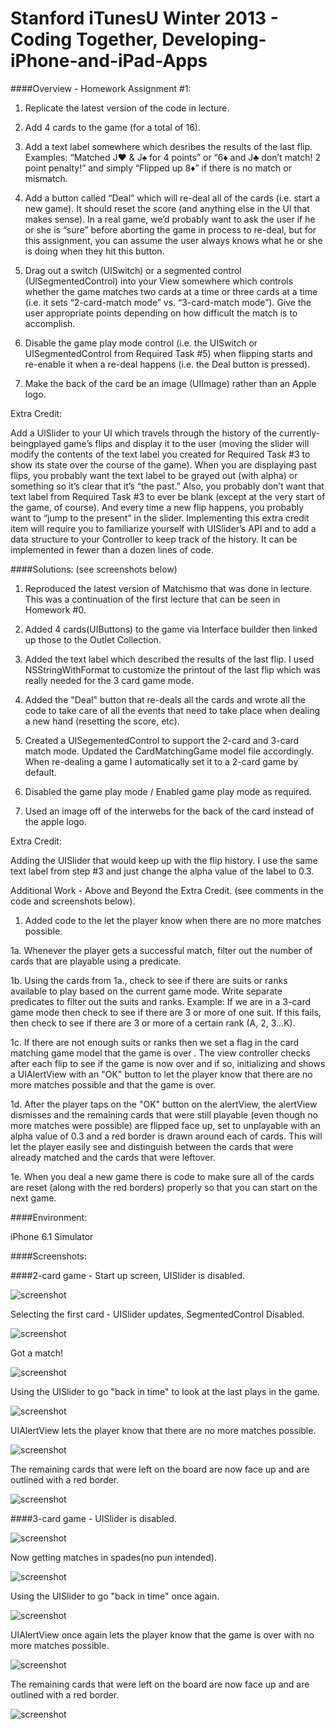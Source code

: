 Stanford iTunesU Winter 2013 - Coding Together, Developing-iPhone-and-iPad-Apps
===============================================================================

####Overview - Homework Assignment #1:

1. Replicate the latest version of the code in lecture.

2. Add 4 cards to the game (for a total of 16).

3. Add a text label somewhere which desribes the results of the last flip. 
    Examples:
    “Matched J♥ & J♠ for 4 points” or “6♦ and J♣ don’t match! 2 point penalty!” and
    simply “Flipped up 8♦” if there is no match or mismatch.
    
4. Add a button called “Deal” which will re-deal all of the cards (i.e. start a new game).
   It should reset the score (and anything else in the UI that makes sense). In a real
   game, we’d probably want to ask the user if he or she is “sure” before aborting the
   game in process to re-deal, but for this assignment, you can assume the user always
   knows what he or she is doing when they hit this button.
   
5. Drag out a switch (UISwitch) or a segmented control (UISegmentedControl) into your
   View somewhere which controls whether the game matches two cards at a time or
   three cards at a time (i.e. it sets “2-card-match mode” vs. “3-card-match mode”).
   Give the user appropriate points depending on how difficult the match is to
   accomplish.

6. Disable the game play mode control (i.e. the UISwitch or UISegmentedControl from
   Required Task #5) when flipping starts and re-enable it when a re-deal happens (i.e.
   the Deal button is pressed).
   
7. Make the back of the card be an image (UIImage) rather than an Apple logo.

Extra Credit:

Add a UISlider to your UI which travels through the history of the currently-beingplayed
game’s flips and display it to the user (moving the slider will modify the contents of
the text label you created for Required Task #3 to show its state over the course of the
game). When you are displaying past flips, you probably want the text label to be grayed
out (with alpha) or something so it’s clear that it’s “the past.” Also, you probably don’t
want that text label from Required Task #3 to ever be blank (except at the very start of
the game, of course). And every time a new flip happens, you probably want to “jump to
the present” in the slider. Implementing this extra credit item will require you to
familiarize yourself with UISlider’s API and to add a data structure to your Controller to
keep track of the history. It can be implemented in fewer than a dozen lines of code.
  
####Solutions: (see screenshots below)

1. Reproduced the latest version of Matchismo that was done in lecture. This was a continuation of the first lecture that can be seen in Homework #0.

2. Added 4 cards(UIButtons) to the game via Interface builder then linked up those to the Outlet Collection.

3. Added the text label which described the results of the last flip. I used NSStringWithFormat to customize the printout of the last flip which was really needed for the 3 card game mode. 

4. Added the "Deal" button that re-deals all the cards and wrote all the code to take care of all the events that need to take place when dealing a new hand (resetting the score, etc).

5. Created a UISegementedControl to support the 2-card and 3-card match mode. Updated the CardMatchingGame model file accordingly. When re-dealing a game I automatically set it to a 2-card game by default.

6. Disabled the game play mode / Enabled game play mode as required.

7. Used an image off of the interwebs for the back of the card instead of the apple logo.

Extra Credit:

Adding the UISlider that would keep up with the flip history. I use the same text label from step #3 and just change the alpha value of the label to 0.3. 


Additional Work - Above and Beyond the Extra Credit. (see comments in the code and screenshots below).

1. Added code to the let the player know when there are no more matches possible. 

  1a. Whenever the player gets a successful match, filter out the number of cards that are playable using a                predicate.
  
  1b. Using the cards from 1a.,  check to see if there are suits or ranks available to play based on the current game
      mode. Write separate predicates to filter out the suits and ranks. Example: If we are in a 3-card game mode          then check to see if there are 3 or more of one suit. If this fails, then check to see if there are 3 or more        of a certain rank (A, 2, 3...K).
      
  1c. If there are not enough suits or ranks then we set a flag in the card matching game model that the game is over
      . The view controller checks after each flip to see if the game is now over and if so, initializing and shows 
      a UIAlertView with an "OK" button to let the player know that there are no more matches possible and that the        game is over.
      
  1d. After the player taps on the "OK" button on the alertView, the alertView dismisses and the remaining cards that       were still playable (even though no more matches were possible) are flipped face up, set to unplayable with an 
      alpha value of 0.3 and a red border is drawn around each of cards. This will let the player easily see and           distinguish between the cards that were already matched and the cards that were leftover. 
      
  1e. When you deal a new game there is code to make sure all of the cards are reset (along with the red borders) 
      properly so that you can start on the next game.


####Environment:

iPhone 6.1 Simulator

####Screenshots:

####2-card game - Start up screen, UISlider is disabled.

![screenshot](http://geeksweep.files.wordpress.com/2013/08/homework1_1.png)



Selecting the first card - UISlider updates, SegmentedControl Disabled.

![screenshot](http://geeksweep.files.wordpress.com/2013/08/homework1_2.png)



Got a match!

![screenshot](http://geeksweep.files.wordpress.com/2013/08/homework1_3.png)



Using the UISlider to go "back in time" to look at the last plays in the game.

![screenshot](http://geeksweep.files.wordpress.com/2013/08/homework1_4.png)



UIAlertView lets the player know that there are no more matches possible.

![screenshot](http://geeksweep.files.wordpress.com/2013/08/homework1_5.png)



The remaining cards that were left on the board are now face up and are outlined with a red border.

![screenshot](http://geeksweep.files.wordpress.com/2013/08/homework1_6.png)



####3-card game - UISlider is disabled.

![screenshot](http://geeksweep.files.wordpress.com/2013/08/homework1_7.png)



Now getting matches in spades(no pun intended).

![screenshot](http://geeksweep.files.wordpress.com/2013/08/homework1_8.png)



Using the UISlider to go "back in time" once again.

![screenshot](http://geeksweep.files.wordpress.com/2013/08/homework1_9.png)



UIAlertView once again lets the player know that the game is over with no more matches possible.

![screenshot](http://geeksweep.files.wordpress.com/2013/08/homework1_10.png)



The remaining cards that were left on the board are now face up and are outlined with a red border. 

![screenshot](http://geeksweep.files.wordpress.com/2013/08/homework1_11.png)




